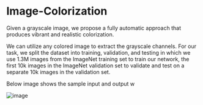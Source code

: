 # Image-Colorization

Given a grayscale image, we propose a fully automatic approach that produces vibrant and realistic
colorization.

We can utilize any colored image to extract the grayscale channels. For our task, we split the dataset
into training, validation, and testing in which we use 1.3M images from the ImageNet training set
to train our network, the first 10k images in the ImageNet validation set to validate and test on a
separate 10k images in the validation set.

Below image shows the sample input and output w

![image](https://user-images.githubusercontent.com/78543555/230805468-ea4c2c10-2d73-400f-88e6-65dc6b48cf4a.png)
